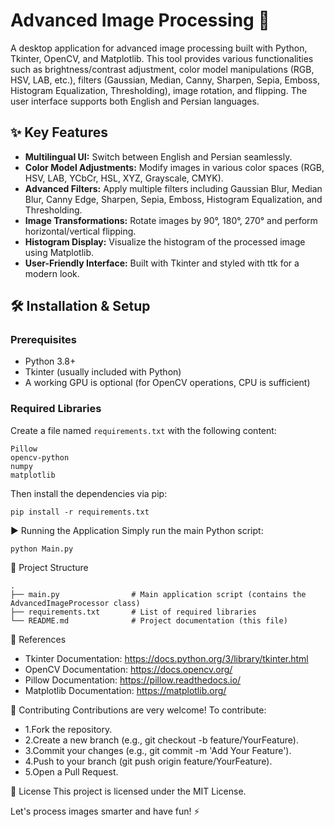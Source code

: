 # Advanced Image Processing 🚀

A desktop application for advanced image processing built with Python, Tkinter, OpenCV, and Matplotlib. This tool provides various functionalities such as brightness/contrast adjustment, color model manipulations (RGB, HSV, LAB, etc.), filters (Gaussian, Median, Canny, Sharpen, Sepia, Emboss, Histogram Equalization, Thresholding), image rotation, and flipping. The user interface supports both English and Persian languages.

## ✨ Key Features
- **Multilingual UI:** Switch between English and Persian seamlessly.
- **Color Model Adjustments:** Modify images in various color spaces (RGB, HSV, LAB, YCbCr, HSL, XYZ, Grayscale, CMYK).
- **Advanced Filters:** Apply multiple filters including Gaussian Blur, Median Blur, Canny Edge, Sharpen, Sepia, Emboss, Histogram Equalization, and Thresholding.
- **Image Transformations:** Rotate images by 90°, 180°, 270° and perform horizontal/vertical flipping.
- **Histogram Display:** Visualize the histogram of the processed image using Matplotlib.
- **User-Friendly Interface:** Built with Tkinter and styled with ttk for a modern look.

## 🛠 Installation & Setup

### Prerequisites
- Python 3.8+
- Tkinter (usually included with Python)
- A working GPU is optional (for OpenCV operations, CPU is sufficient)

### Required Libraries

Create a file named `requirements.txt` with the following content:

```
Pillow
opencv-python
numpy
matplotlib
```
Then install the dependencies via pip:
```
pip install -r requirements.txt
```
▶️ Running the Application
Simply run the main Python script:

```
python Main.py
```
📂 Project Structure

```
.
├── main.py                # Main application script (contains the AdvancedImageProcessor class)
├── requirements.txt       # List of required libraries
└── README.md              # Project documentation (this file)
```

🔗 References

- Tkinter Documentation: https://docs.python.org/3/library/tkinter.html
- OpenCV Documentation: https://docs.opencv.org/
- Pillow Documentation: https://pillow.readthedocs.io/
- Matplotlib Documentation: https://matplotlib.org/

🤝 Contributing
Contributions are very welcome! To contribute:

- 1.Fork the repository.
- 2.Create a new branch (e.g., git checkout -b feature/YourFeature).
- 3.Commit your changes (e.g., git commit -m 'Add Your Feature').
- 4.Push to your branch (git push origin feature/YourFeature).
- 5.Open a Pull Request.

📜 License
This project is licensed under the MIT License.

Let's process images smarter and have fun! ⚡
